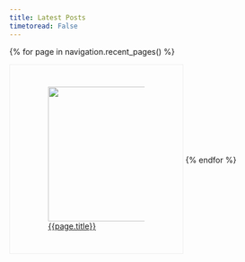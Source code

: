```yaml
---
title: Latest Posts
timetoread: False
---
```


<style>
.grid-item {
  border: 1px solid #eee;
  padding: 2em;
  display: inline-block;  
  width: 18em;
  height: 20em;
  vertical-align: middle;
  margin-bottom: 0.5em;
}

.grid-item .content {
  display: flex;
  flex-direction: column;
  justify-content: center;
  height: 100%;
}
</style>

{% for page in navigation.recent_pages() %}
<div class="grid-item">
  <div class="content">
    <a href="{{ page.url }}">
      <figure>
        <img src="{{ page.meta.image }}" width="240" loading="lazy"/>
        <figcaption>{{page.title}}</figcaption>
      </figure>
    </a>
  </div>
</div>
{% endfor %}